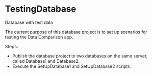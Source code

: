 # TestingDatabase
Database with test data

The current purpose of this database project is to set up scenarios for testing the Data Comparison app.

Steps:
* Publish the database project to two databases on the same server, called Database1 and Database2.
* Execute the SetUpDatabase1 and SetUpDatabase2 scripts.
